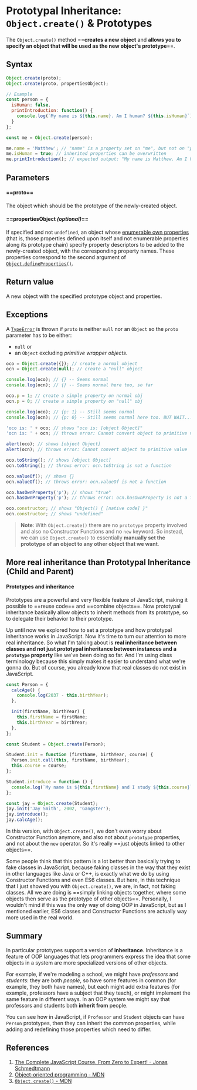 # Prototypal Inheritance: `Object.create()` & Prototypes

The `Object.create()` method ==**creates a new object** and **allows you to specify an object that will be used as the new object's prototype**==.

## Syntax

```js
Object.create(proto);
Object.create(proto, propertiesObject);

// Example
const person = {
  isHuman: false,
  printIntroduction: function() {
    console.log(`My name is ${this.name}. Am I human? ${this.isHuman}`);
  }
};

const me = Object.create(person);

me.name = 'Matthew'; // "name" is a property set on "me", but not on "person"
me.isHuman = true; // inherited properties can be overwritten
me.printIntroduction(); // expected output: "My name is Matthew. Am I human? true"
```

## Parameters

#### ==proto==

The object which should be the prototype of the newly-created object.

#### ==propertiesObject _(optional)_==

If specified and not `undefined`, an object whose [enumerable own properties](https://developer.mozilla.org/en-US/docs/Web/JavaScript/Enumerability_and_ownership_of_properties) (that is, those properties defined upon itself and not enumerable properties along its prototype chain) specify property descriptors to be added to the newly-created object, with the corresponding property names. These properties correspond to the second argument of [`Object.defineProperties()`](https://developer.mozilla.org/en-US/docs/Web/JavaScript/Reference/Global_Objects/Object/defineProperties).

## Return value

A new object with the specified prototype object and properties.

## Exceptions

A [`TypeError`](https://developer.mozilla.org/en-US/docs/Web/JavaScript/Reference/Global_Objects/TypeError) is thrown if `proto` is neither `null` nor an `Object` so the `proto` parameter has to be either:

- `null` or
- an `Object` excluding _primitive wrapper objects_.

```js
oco = Object.create({}); // create a normal object
ocn = Object.create(null); // create a "null" object

console.log(oco); // {} -- Seems normal
console.log(ocn); // {} -- Seems normal here too, so far

oco.p = 1; // create a simple property on normal obj
ocn.p = 0; // create a simple property on "null" obj

console.log(oco); // {p: 1} -- Still seems normal
console.log(ocn); // {p: 0} -- Still seems normal here too. BUT WAIT...

'oco is: ' + oco; // shows "oco is: [object Object]"
'ocn is: ' + ocn; // throws error: Cannot convert object to primitive value

alert(oco); // shows [object Object]
alert(ocn); // throws error: Cannot convert object to primitive value

oco.toString(); // shows [object Object]
ocn.toString(); // throws error: ocn.toString is not a function

oco.valueOf(); // shows {}
ocn.valueOf(); // throws error: ocn.valueOf is not a function

oco.hasOwnProperty('p'); // shows "true"
ocn.hasOwnProperty('p'); // throws error: ocn.hasOwnProperty is not a function

oco.constructor; // shows "Object() { [native code] }"
ocn.constructor; // shows "undefined"
```

> **Note**: With `Object.create()` there are no `prototype` property involved and also no Constructor Functions and no `new` keyword. So instead, we can use `Object.create()` to essentially **manually set the prototype of an object to any other object that we want**.

## More real inheritance than Prototypal Inheritance (Child and Parent)

#### Prototypes and inheritance

Prototypes are a powerful and very flexible feature of JavaScript, making it possible to ==reuse code== and ==combine objects==. Now prototypal inheritance basically allow objects to inherit methods from its prototype, so to delegate their behavior to their prototype.

Up until now we explored how to set a prototype and how prototypal inheritance works in JavaScript. Now it's time to turn our attention to more real inheritance. So what I'm talking about is **real inheritance between classes and not just prototypal inheritance between instances and a `prototype` property** like we've been doing so far. And I'm using class terminology because this simply makes it easier to understand what we're gonna do. But of course, you already know that real classes do not exist in JavaScript.

```js
const Person = {
  calcAge() {
    console.log(2037 - this.birthYear);
  },

  init(firstName, birthYear) {
    this.firstName = firstName;
    this.birthYear = birthYear;
  },
};

const Student = Object.create(Person);

Student.init = function (firstName, birthYear, course) {
  Person.init.call(this, firstName, birthYear);
  this.course = course;
};

Student.introduce = function () {
  console.log(`My name is ${this.firstName} and I study ${this.course}`);
};

const jay = Object.create(Student);
jay.init('Jay Smith', 2002, 'Gangster');
jay.introduce();
jay.calcAge();
```

In this version, with `Object.create()`, we don't even worry about Constructor Function anymore, and also not about `prototype` properties, and not about the `new` operator. So it's really ==just objects linked to other objects==. 

Some people think that this pattern is a lot better than basically trying to fake classes in JavaScript, because faking classes in the way that they exist in other languages like Java or C++, is exactly what we do by using Constructor Functions and even ES6 classes. But here, in this technique that I just showed you with `Object.create()`, we are, in fact, not faking classes. All we are doing is ==simply linking objects together, where some objects then serve as the prototype of other objects==. Personally, I wouldn't mind if this was the only way of doing OOP in JavaScript, but as I mentioned earlier, ES6 classes and Constructor Functions are actually way more used in the real world.

## Summary

In particular prototypes support a version of **inheritance**. Inheritance is a feature of OOP languages that lets programmers express the idea that some objects in a system are more specialized versions of other objects.

For example, if we're modeling a school, we might have *professors* and *students*: they are both *people*, so have some features in common (for example, they both have names), but each might add extra features (for example, professors have a subject that they teach), or might implement the same feature in different ways. In an OOP system we might say that professors and students both **inherit from** people.

You can see how in JavaScript, if `Professor` and `Student` objects can have `Person` prototypes, then they can inherit the common properties, while adding and redefining those properties which need to differ.

## References

1. [The Complete JavaScript Course. From Zero to Expert! - Jonas Schmedtmann](https://www.udemy.com/course/the-complete-javascript-course/?utm_source=adwords&utm_medium=udemyads&utm_campaign=JavaScript_v.PROF_la.EN_cc.ROWMTA-B_ti.6368&utm_content=deal4584&utm_term=_._ag_130756014153_._ad_558386196906_._kw__._de_c_._dm__._pl__._ti_dsa-774930039569_._li_1011789_._pd__._&matchtype=&gclid=CjwKCAjwiuuRBhBvEiwAFXKaNCuaAhZ8UB5kIldtb76eeAyfM0SUKeceBq3FKF24pNxDVe-_g0-DPxoCnWwQAvD_BwE)
2. [Object-oriented programming - MDN](https://developer.mozilla.org/en-US/docs/Learn/JavaScript/Objects/Object-oriented_programming)
3. [`Object.create()` - MDN](https://developer.mozilla.org/en-US/docs/Web/JavaScript/Reference/Global_Objects/Object/create)
